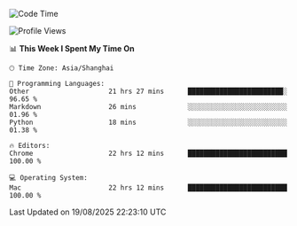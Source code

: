 <!--START_SECTION:waka-->
![Code Time](http://img.shields.io/badge/Code%20Time-4%2C360%20hrs%2015%20mins-blue)

![Profile Views](http://img.shields.io/badge/Profile%20Views-0-blue)

📊 **This Week I Spent My Time On** 

```text
🕑︎ Time Zone: Asia/Shanghai

💬 Programming Languages: 
Other                    21 hrs 27 mins      ████████████████████████░   96.65 % 
Markdown                 26 mins             ░░░░░░░░░░░░░░░░░░░░░░░░░   01.96 % 
Python                   18 mins             ░░░░░░░░░░░░░░░░░░░░░░░░░   01.38 % 

🔥 Editors: 
Chrome                   22 hrs 12 mins      █████████████████████████   100.00 % 

💻 Operating System: 
Mac                      22 hrs 12 mins      █████████████████████████   100.00 % 
```


 Last Updated on 19/08/2025 22:23:10 UTC
<!--END_SECTION:waka-->